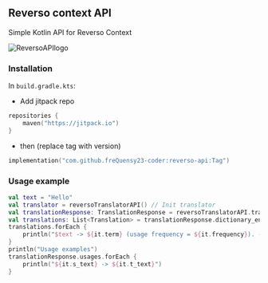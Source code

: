 ## Reverso context API
Simple Kotlin API for Reverso Context

![ReversoAPIlogo](https://github.com/s0ftik3/reverso-api/raw/master/assets/reversoapi-logo.png)

### Installation
In `build.gradle.kts`:
* Add jitpack repo
```kotlin
repositories {
    maven("https://jitpack.io")
}
```
* then (replace tag with version)
```kotlin
implementation("com.github.freQuensy23-coder:reverso-api:Tag")
```
### Usage example

```kotlin
val text = "Hello"
val translator = reversoTranslatorAPI() // Init translator
val translationResponse: TranslationResponse = reversoTranslatorAPI.translate(text, "en", "fr")
val translations: List<Translation> = translationResponse.dictionary_entry_list
translations.forEach {
    println("$text -> ${it.term} (usage frequency = ${it.frequency}). - ${it.defenition}")
}
println("Usage examples")
translationResponse.usages.forEach {
    println("${it.s_text} -> ${it.t_text}")
}
```


